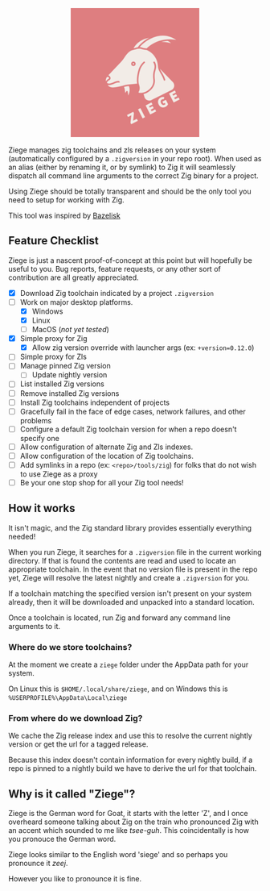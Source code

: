
<p align="center">
  <img width="256" height="256" src="logo.png">
</p>

Ziege manages zig toolchains and zls releases on your system (automatically configured by a `.zigversion` in your repo root). When used as an alias (either by renaming it, or by symlink) to Zig it will seamlessly dispatch all command line arguments to the correct Zig binary for a project.

Using Ziege should be totally transparent and should be the only tool you need to setup for working with Zig.

This tool was inspired by [Bazelisk](https://github.com/bazelbuild/bazelisk)

## Feature Checklist

Ziege is just a nascent proof-of-concept at this point but will hopefully be useful to you. Bug reports, feature requests, or any other sort of contribution are all greatly appreciated.

- [x] Download Zig toolchain indicated by a project `.zigversion`
- [ ] Work on major desktop platforms.
  - [x] Windows
  - [x] Linux
  - [ ] MacOS (*not yet tested*)
- [x] Simple proxy for Zig
  - [x] Allow zig version override with launcher args (ex: `+version=0.12.0`)
- [ ] Simple proxy for Zls
- [ ] Manage pinned Zig version
  - [ ] Update nightly version
- [ ] List installed Zig versions
- [ ] Remove installed Zig versions
- [ ] Install Zig toolchains independent of projects
- [ ] Gracefully fail in the face of edge cases, network failures, and other problems
- [ ] Configure a default Zig toolchain version for when a repo doesn't specify one
- [ ] Allow configuration of alternate Zig and Zls indexes.
- [ ] Allow configuration of the location of Zig toolchains.
- [ ] Add symlinks in a repo (ex: `<repo>/tools/zig`) for folks that do not wish to use Ziege as a proxy
- [ ] Be your one stop shop for all your Zig tool needs!

## How it works

It isn't magic, and the Zig standard library provides essentially everything needed!

When you run Ziege, it searches for a `.zigversion` file in the current working directory. If that is found the contents are read and used to locate an appropriate toolchain. In the event that no version file is present in the repo yet, Ziege will resolve the latest nightly and create a `.zigversion` for you.

If a toolchain matching the specified version isn't present on your system already, then it will be downloaded and unpacked into a standard location.

Once a toolchain is located, run Zig and forward any command line arguments to it.

### Where do we store toolchains?

At the moment we create a `ziege` folder under the AppData path for your system.

On Linux this is `$HOME/.local/share/ziege`, and on Windows this is `%USERPROFILE%\AppData\Local\ziege`

### From where do we download Zig?

We cache the Zig release index and use this to resolve the current nightly version or get the url for a tagged release.

Because this index doesn't contain information for every nightly build, if a repo is pinned to a nightly build we have to derive the url for that toolchain.

## Why is it called "Ziege"?

Ziege is the German word for Goat, it starts with the letter 'Z', and I once overheard someone talking about Zig on the train who pronounced Zig with an accent which sounded to me like *tsee-guh*. This coincidentally is how you pronouce the German word.

Ziege looks similar to the English word 'siege' and so perhaps you pronounce it *zeej*.

However you like to pronounce it is fine.
